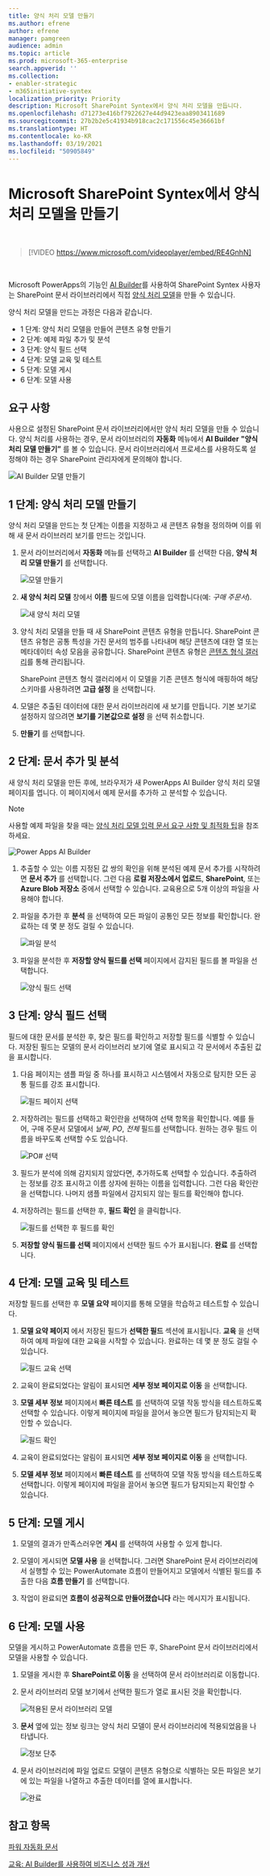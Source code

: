 ```yaml
---
title: 양식 처리 모델 만들기
ms.author: efrene
author: efrene
manager: pamgreen
audience: admin
ms.topic: article
ms.prod: microsoft-365-enterprise
search.appverid: ''
ms.collection:
- enabler-strategic
- m365initiative-syntex
localization_priority: Priority
description: Microsoft SharePoint Syntex에서 양식 처리 모델을 만듭니다.
ms.openlocfilehash: d71273e416bf7922627e44d9423eaa8903411689
ms.sourcegitcommit: 27b2b2e5c41934b918cac2c171556c45e36661bf
ms.translationtype: HT
ms.contentlocale: ko-KR
ms.lasthandoff: 03/19/2021
ms.locfileid: "50905849"
---
```

# <a name="create-a-form-processing-model-in-microsoft-sharepoint-syntex"></a>Microsoft SharePoint Syntex에서 양식 처리 모델을 만들기

</br>

> [!VIDEO https://www.microsoft.com/videoplayer/embed/RE4GnhN]  

</br>

Microsoft PowerApps의 기능인 [AI Builder](/ai-builder/overview)를 사용하여 SharePoint Syntex 사용자는 SharePoint 문서 라이브러리에서 직접 [양식 처리 모델](form-processing-overview.md)을 만들 수 있습니다. 

양식 처리 모델을 만드는 과정은 다음과 같습니다.
 - 1 단계: 양식 처리 모델을 만들어 콘텐츠 유형 만들기
 - 2 단계: 예제 파일 추가 및 분석
 - 3 단계: 양식 필드 선택
 - 4 단계: 모델 교육 및 테스트
 - 5 단계: 모델 게시
 - 6 단계: 모델 사용

## <a name="requirements"></a>요구 사항

사용으로 설정된 SharePoint 문서 라이브러리에서만 양식 처리 모델을 만들 수 있습니다. 양식 처리를 사용하는 경우, 문서 라이브러리의 **자동화** 메뉴에서 **AI Builder** **"양식 처리 모델 만들기”** 를 볼 수 있습니다.  문서 라이브러리에서 프로세스를 사용하도록 설정해야 하는 경우 SharePoint 관리자에게 문의해야 합니다.

 ![AI Builder 모델 만들기](../media/content-understanding/create-ai-builder-model.png)</br>

## <a name="step-1-create-a-form-processing-model"></a>1 단계: 양식 처리 모델 만들기

양식 처리 모델을 만드는 첫 단계는 이름을 지정하고 새 콘텐츠 유형을 정의하며 이를 위해 새 문서 라이브러리 보기를 만드는 것입니다.

1. 문서 라이브러리에서 **자동화** 메뉴를 선택하고 **AI Builder** 를 선택한 다음, **양식 처리 모델 만들기** 를 선택합니다.

    ![모델 만들기](../media/content-understanding/create-ai-builder-model.png)</br>

2. **새 양식 처리 모델** 창에서 **이름** 필드에 모델 이름을 입력합니다(예: *구매 주문서*).

    ![새 양식 처리 모델](../media/content-understanding/new-form-model.png)</br> 

3. 양식 처리 모델을 만들 때 새 SharePoint 콘텐츠 유형을 만듭니다. SharePoint 콘텐츠 유형은 공통 특성을 가진 문서의 범주를 나타내며 해당 콘텐츠에 대한 열 또는 메타데이터 속성 모음을 공유합니다. SharePoint 콘텐츠 유형은 [콘텐츠 형식 갤러리]()를 통해 관리됩니다.

    SharePoint 콘텐츠 형식 갤러리에서 이 모델을 기존 콘텐츠 형식에 매핑하여 해당 스키마를 사용하려면 **고급 설정** 을 선택합니다. 

4. 모델은 추출된 데이터에 대한 문서 라이브러리에 새 보기를 만듭니다. 기본 보기로 설정하지 않으려면 **보기를 기본값으로 설정** 을 선택 취소합니다.

5. **만들기** 를 선택합니다.

## <a name="step-2-add-and-analyze-documents"></a>2 단계: 문서 추가 및 분석

새 양식 처리 모델을 만든 후에, 브라우저가 새 PowerApps AI Builder 양식 처리 모델 페이지를 엽니다. 이 페이지에서 예제 문서를 추가하 고 분석할 수 있습니다. </br>

> [!NOTE]
> 사용할 예제 파일을 찾을 때는 [양식 처리 모델 입력 문서 요구 사항 및 최적화 팁](/ai-builder/form-processing-model-requirements)을 참조하세요. 

   ![Power Apps AI Builder](../media/content-understanding/powerapps.png)</br> 
 
1. 추출할 수 있는 이름 지정된 값 쌍의 확인을 위해 분석된 예제 문서 추가를 시작하려면 **문서 추가** 를 선택합니다.  그런 다음 **로컬 저장소에서 업로드**, **SharePoint**, 또는 **Azure Blob 저장소** 중에서 선택할 수 있습니다. 교육용으로 5개 이상의 파일을 사용해야 합니다.

2. 파일을 추가한 후 **분석** 을 선택하여 모든 파일이 공통인 모든 정보를 확인합니다. 완료하는 데 몇 분 정도 걸릴 수 있습니다.</br> 
 
    ![파일 분석](../media/content-understanding/analyze.png)</br> 

3. 파일을 분석한 후 **저장할 양식 필드를 선택** 페이지에서 감지된 필드를 볼 파일을 선택합니다.</br>

    ![양식 필드 선택](../media/content-understanding/select-form-fields.png)</br> 

## <a name="step-3-select-your-form-fields"></a>3 단계: 양식 필드 선택

필드에 대한 문서를 분석한 후, 찾은 필드를 확인하고 저장할 필드를 식별할 수 있습니다. 저장된 필드는 모델의 문서 라이브러리 보기에 열로 표시되고 각 문서에서 추출된 값을 표시합니다.

1. 다음 페이지는 샘플 파일 중 하나를 표시하고 시스템에서 자동으로 탐지한 모든 공통 필드를 강조 표시합니다. </br>

    ![필드 페이지 선택](../media/content-understanding/select-fields-page.png)</br> 

2. 저장하려는 필드를 선택하고 확인란을 선택하여 선택 항목을 확인합니다. 예를 들어, 구매 주문서 모델에서 *날짜*, *PO*, *전체* 필드를 선택합니다.  원하는 경우 필드 이름을 바꾸도록 선택할 수도 있습니다. </br>

    ![PO# 선택](../media/content-understanding/po.png)</br> 

3. 필드가 분석에 의해 감지되지 않았다면, 추가하도록 선택할 수 있습니다. 추출하려는 정보를 강조 표시하고 이름 상자에 원하는 이름을 입력합니다. 그런 다음 확인란을 선택합니다. 나머지 샘플 파일에서 감지되지 않는 필드를 확인해야 합니다.

4. 저장하려는 필드를 선택한 후, **필드 확인** 을 클릭합니다. </br>
 
    ![필드를 선택한 후 필드를 확인](../media/content-understanding/confirm-fields.png)</br> 
 
5. **저장할 양식 필드를 선택** 페이지에서 선택한 필드 수가 표시됩니다. **완료** 를 선택합니다.

## <a name="step-4-train-and-test-your-model"></a>4 단계: 모델 교육 및 테스트

저장할 필드를 선택한 후 **모델 요약** 페이지를 통해 모델을 학습하고 테스트할 수 있습니다.

1. **모델 요약 페이지** 에서 저장된 필드가 **선택한 필드** 섹션에 표시됩니다. **교육** 을 선택하여 예제 파일에 대한 교육을 시작할 수 있습니다. 완료하는 데 몇 분 정도 걸릴 수 있습니다.</br>

     ![필드 교육 선택](../media/content-understanding/select-fields-train.png)</br> 

2. 교육이 완료되었다는 알림이 표시되면 **세부 정보 페이지로 이동** 을 선택합니다. 

3. **모델 세부 정보** 페이지에서 **빠른 테스트** 를 선택하여 모델 작동 방식을 테스트하도록 선택할 수 있습니다. 이렇게 페이지에 파일을 끌어서 놓으면 필드가 탐지되는지 확인할 수 있습니다.

    ![필드 확인](../media/content-understanding/select-fields-train.png)</br> 

2. 교육이 완료되었다는 알림이 표시되면 **세부 정보 페이지로 이동** 을 선택합니다. 

3. **모델 세부 정보** 페이지에서 **빠른 테스트** 를 선택하여 모델 작동 방식을 테스트하도록 선택합니다. 이렇게 페이지에 파일을 끌어서 놓으면 필드가 탐지되는지 확인할 수 있습니다.

## <a name="step-5-publish-your-model"></a>5 단계: 모델 게시

1. 모델의 결과가 만족스러우면 **게시** 를 선택하여 사용할 수 있게 합니다.

2. 모델이 게시되면 **모델 사용** 을 선택합니다. 그러면 SharePoint 문서 라이브러리에서 실행할 수 있는 PowerAutomate 흐름이 만들어지고 모델에서 식별된 필드를 추출한 다음 **흐름 만들기** 를 선택합니다.
  
3. 작업이 완료되면 **흐름이 성공적으로 만들어졌습니다** 라는 메시지가 표시됩니다.
 
## <a name="step-6-use-your-model"></a>6 단계: 모델 사용

모델을 게시하고 PowerAutomate 흐름을 만든 후, SharePoint 문서 라이브러리에서 모델을 사용할 수 있습니다.

1. 모델을 게시한 후 **SharePoint로 이동** 을 선택하여 문서 라이브러리로 이동합니다.

2. 문서 라이브러리 모델 보기에서 선택한 필드가 열로 표시된 것을 확인합니다.</br>

    ![적용된 문서 라이브러리 모델](../media/content-understanding/doc-lib-view.png)</br> 

3. **문서** 옆에 있는 정보 링크는 양식 처리 모델이 문서 라이브러리에 적용되었음을 나타냅니다.

    ![정보 단추](../media/content-understanding/info-button.png)</br>  

4. 문서 라이브러리에 파일 업로드 모델이 콘텐츠 유형으로 식별하는 모든 파일은 보기에 있는 파일을 나열하고 추출한 데이터를 열에 표시합니다.</br>

    ![완료](../media/content-understanding/doc-lib-done.png)</br>  

## <a name="see-also"></a>참고 항목
  
[파워 자동화 문서](/power-automate/)

[교육: AI Builder를 사용하여 비즈니스 성과 개선](/learn/paths/improve-business-performance-ai-builder/?source=learn)